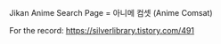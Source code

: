 Jikan Anime Search Page = 아니메 컴셋 (Anime Comsat)

For the record:
https://silverlibrary.tistory.com/491